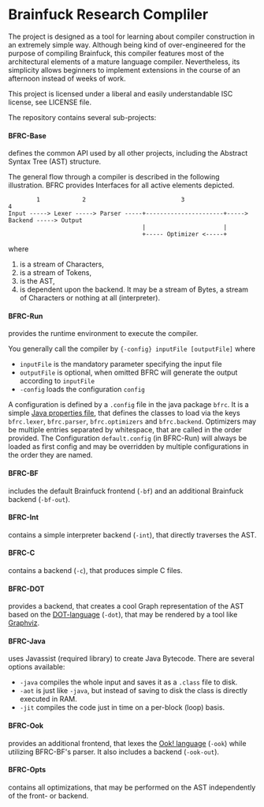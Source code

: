 Brainfuck Research Compliler
============================

The project is designed as a tool for learning about compiler construction in an extremely simple way.
Although being kind of over-engineered for the purpose of compiling Brainfuck, this compiler features most of the architectural elements of a mature language compiler.
Nevertheless, its simplicity allows beginners to implement extensions in the course of an afternoon instead of weeks of work.

This project is licensed under a liberal and easily understandable ISC license, see LICENSE file.

The repository contains several sub-projects:
#### BFRC-Base
defines the common API used by all other projects, including the Abstract Syntax Tree (AST) structure.

The general flow through a compiler is described in the following illustration.
BFRC provides Interfaces for all active elements depicted.

            1            2                           3                             4
    Input -----> Lexer -----> Parser -----+----------------------+-----> Backend -----> Output
                                          |                      |
                                          +----- Optimizer <-----+
where

1. is a stream of Characters,
2. is a stream of Tokens,
3. is the AST,
4. is dependent upon the backend. It may be a stream of Bytes, a stream of Characters or nothing at all (interpreter).

#### BFRC-Run
provides the runtime environment to execute the compiler.

You generally call the compiler by `{-config} inputFile [outputFile]` where
* `inputFile` is the mandatory parameter specifying the input file
* `outputFile` is optional, when omitted BFRC will generate the output according to `inputFile`
* `-config` loads the configuration `config`

A configuration is defined by a `.config` file in the java package `bfrc`.
It is a simple [Java properties file](https://en.wikipedia.org/wiki/.properties), that defines the classes to load via the keys `bfrc.lexer`, `bfrc.parser`, `bfrc.optimizers` and `bfrc.backend`.
Optimizers may be multiple entries separated by whitespace, that are called in the order provided.
The Configuration `default.config` (in BFRC-Run) will always be loaded as first config and may be overridden by multiple configurations in the order they are named.

#### BFRC-BF
includes the default Brainfuck frontend (`-bf`) and an additional Brainfuck backend (`-bf-out`).

#### BFRC-Int
contains a simple interpreter backend (`-int`), that directly traverses the AST.

#### BFRC-C
contains a backend (`-c`), that produces simple C files.

#### BFRC-DOT
provides a backend, that creates a cool Graph representation of the AST based on the [DOT-language](https://en.wikipedia.org/wiki/DOT_%28graph_description_language%29) (`-dot`), that may be rendered by a tool like [Graphviz](http://graphviz.org/).

#### BFRC-Java
uses Javassist (required library) to create Java Bytecode. There are several options available:
* `-java` compiles the whole input and saves it as a `.class` file to disk.
* `-aot` is just like `-java`, but instead of saving to disk the class is directly executed in RAM.
* `-jit` compiles the code just in time on a per-block (loop) basis.

#### BFRC-Ook
provides an additional frontend, that lexes the [Ook! language](http://www.dangermouse.net/esoteric/ook.html) (`-ook`) while utilizing BFRC-BF's parser. It also includes a backend (`-ook-out`).

#### BFRC-Opts
contains all optimizations, that may be performed on the AST independently of the front- or backend.
